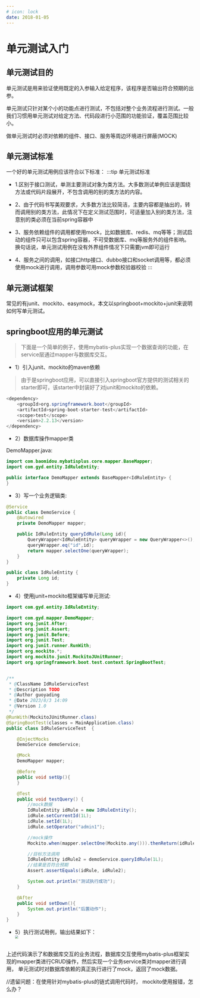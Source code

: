 ```yaml
---
# icon: lock
date: 2018-01-05
---
```


# 单元测试入门
## 单元测试目的

单元测试是用来验证使用既定的入参输入给定程序，该程序是否输出符合预期的出参。  

单元测试只针对某个小的功能点进行测试，不包括对整个业务流程进行测试。一般我们习惯用单元测试对给定方法、代码段进行小范围的功能验证，覆盖范围比较小。

做单元测试时必须对依赖的组件、接口、服务等周边环境进行屏蔽(MOCK)

## 单元测试标准
一个好的单元测试用例应该符合以下标准：
:::tip 单元测试标准
- 1.区别于接口测试，单测主要测试对象为类方法。大多数测试单例应该是围绕方法或代码片段展开，不包含调用的别的类方法的内容。

- 2、由于代码书写美观要求，大多数方法比较简洁，主要内容都是抽出的，转而调用别的类方法，此情况下在定义测试范围时，可适量加入别的类方法，注意别的类必须在当前spring容器中

- 3、服务依赖组件的调用都使用mock，比如数据库、redis、mq等等；测试启动的组件只可以包含spring容器，不可受数据库、mq等服务外的组件影响。
  换句话说，单元测试用例在没有外界组件情况下只需要jvm即可运行

- 4、服务之间的调用，如接口http接口、dubbo接口和socket调用等，都必须使用mock进行调用，调用参数可用mock参数校验器校验
:::

## 单元测试框架
常见的有junit、mockito、easymock，本文以springboot+mockito+junit来说明如何写单元测试。

## springboot应用的单元测试
> 下面是一个简单的例子，使用mybatis-plus实现一个数据查询的功能，在service层通过mapper与数据库交互。

- 1）引入junit、mockito的maven依赖
> 由于是springboot应用，可以直接引入springboot官方提供的测试相关的starter即可，该starter中封装好了对junit和mockito的依赖。

```java
<dependency>
    <groupId>org.springframework.boot</groupId>
    <artifactId>spring-boot-starter-test</artifactId>
    <scope>test</scope>
    <version>2.2.13</version>
</dependency>
```
- 2）数据库操作mapper类

DemoMapper.java: 
```java
import com.baomidou.mybatisplus.core.mapper.BaseMapper;
import com.gyd.entity.IdRuleEntity;

public interface DemoMapper extends BaseMapper<IdRuleEntity> {
}
```

- 3）写一个业务逻辑类:  
```java
@Service
public class DemoService {
    @Autowired
    private DemoMapper mapper;

    public IdRuleEntity queryIdRule(Long id){
        QueryWrapper<IdRuleEntity> queryWrapper = new QueryWrapper<>();
        queryWrapper.eq("id",id);
        return mapper.selectOne(queryWrapper);
    }
}

public class IdRuleEntity {
    private Long id;
}
```

- 4）使用junit+mockito框架编写单元测试:  
```java
import com.gyd.entity.IdRuleEntity;

import com.gyd.mapper.DemoMapper;
import org.junit.After;
import org.junit.Assert;
import org.junit.Before;
import org.junit.Test;
import org.junit.runner.RunWith;
import org.mockito.*;
import org.mockito.junit.MockitoJUnitRunner;
import org.springframework.boot.test.context.SpringBootTest;


/**
 * @ClassName IdRuleServiceTest
 * @Description TODO
 * @Author guoyading
 * @Date 2023/8/3 14:09
 * @Version 1.0
 */
@RunWith(MockitoJUnitRunner.class)
@SpringBootTest(classes = MainApplication.class)
public class IdRuleServiceTest  {

    @InjectMocks
    DemoService demoService;

    @Mock
    DemoMapper mapper;

    @Before
    public void setUp(){
    }

    @Test
    public void testQuery() {
        //mock数据
        IdRuleEntity idRule = new IdRuleEntity();
        idRule.setCurrentId(1L);
        idRule.setId(1L);
        idRule.setOperator("admin1");

        //mock操作
        Mockito.when(mapper.selectOne(Mockito.any())).thenReturn(idRule);

        //目标方法调用
        IdRuleEntity idRule2 = demoService.queryIdRule(1L);
        //结果是否符合预期
        Assert.assertEquals(idRule, idRule2);

        System.out.println("测试执行成功");
    }

    @After
    public void setDown(){
        System.out.println("后置动作");
    }
}
```

- 5）执行测试用例，输出结果如下：
<img src="http://cdn.gydblog.com/images/java/test/unit-test-1.png"  style="zoom: 50%;margin:0 auto;display:block"/><br/>


上述代码演示了和数据库交互的业务流程，数据库交互使用mybatis-plus框架实现的mapper类进行CRUD操作，然后实现一个业务service类对mapper进行调用， 单元测试时对数据库依赖的真正执行进行了mock，返回了mock数据。


 
//遗留问题：在使用针对mybatis-plus的链式调用代码时，  mockito使用报错，怎么办？




